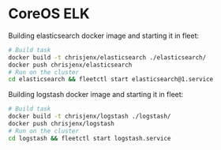 # CoreOS ELK


Building elasticsearch docker image and starting it in fleet:
```bash
# Build task
docker build -t chrisjenx/elasticsearch ./elasticsearch/
docker push chrisjenx/elasticsearch
# Run on the cluster
cd elasticsearch && fleetctl start elasticsearch@1.service
```

Building logstash docker image and starting it in fleet:
```bash
# Build task
docker build -t chrisjenx/logstash ./logstash/
docker push chrisjenx/logstash
# Run on the cluster
cd logstash && fleetctl start logstash.service
```
